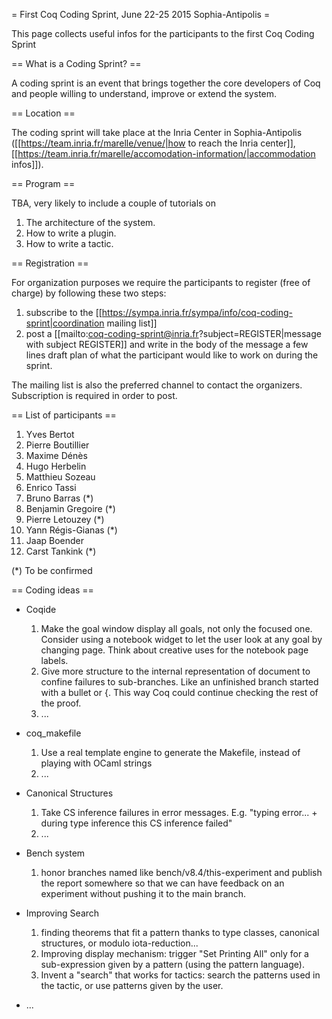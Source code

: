 = First Coq Coding Sprint, June 22-25 2015 Sophia-Antipolis =

This page collects useful infos for the participants to the first Coq Coding Sprint

== What is a Coding Sprint? ==

A coding sprint is an event that brings together the core developers of Coq
and people willing to understand, improve or extend the system.

== Location ==

The coding sprint will take place at the Inria Center in Sophia-Antipolis ([[https://team.inria.fr/marelle/venue/|how to reach the Inria center]], [[https://team.inria.fr/marelle/accomodation-information/|accommodation infos]]).

== Program ==

TBA, very likely to include a couple of tutorials on

 1. The architecture of the system.
 2. How to write a plugin.
 3. How to write a tactic.

== Registration ==

For organization purposes we require the participants to register (free of charge) by following these two steps:

 1. subscribe to the [[https://sympa.inria.fr/sympa/info/coq-coding-sprint|coordination mailing list]]
 2. post a [[mailto:coq-coding-sprint@inria.fr?subject=REGISTER|message with subject REGISTER]] and write in the body of the message a few lines draft plan of what the participant would like to work on during the sprint.

The mailing list is also the preferred channel to contact the organizers.
Subscription is required in order to post.

== List of participants ==

 1. Yves Bertot
 1. Pierre Boutillier
 1. Maxime Dénès
 1. Hugo Herbelin
 1. Matthieu Sozeau
 1. Enrico Tassi
 1. Bruno Barras (*)
 1. Benjamin Gregoire (*)
 1. Pierre Letouzey (*)
 1. Yann Régis-Gianas (*)
 1. Jaap Boender
 1. Carst Tankink (*)

(*) To be confirmed

== Coding ideas ==

 * Coqide
   1. Make the goal window display all goals, not only the focused one.  Consider using a notebook widget to let the user look at any goal by changing page.  Think about creative uses for the notebook page labels.
   1. Give more structure to the internal representation of document to confine failures to sub-branches.  Like an unfinished branch started with a bullet or {.  This way Coq could continue checking the rest of the proof.
   1. ...

 * coq_makefile
   1. Use a real template engine to generate the Makefile, instead of playing with OCaml strings
   1. ...

 * Canonical Structures
   1. Take CS inference failures in error messages.  E.g. "typing error... + during type inference this CS inference failed"
   1. ...

 * Bench system
   1. honor branches named like bench/v8.4/this-experiment and publish the report somewhere so that we can have feedback on an experiment without pushing it to the main branch.

 * Improving Search
   1. finding theorems that fit a pattern thanks to type classes, canonical structures, or modulo iota-reduction...
   1. Improving display mechanism: trigger "Set Printing All" only for a sub-expression given by a pattern (using the pattern language).
   1. Invent a "search" that works for tactics: search the patterns used in the tactic, or use patterns given by the user.

 * ...
